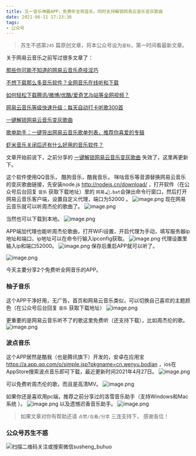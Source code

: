 ```yaml
---
title: 又一音乐神器APP，免费听全网音乐，同时支持解锁网易云音乐变灰歌曲
date: 2021-06-11 17:23:30
tags:
- 公众号
---
```

  > 苏生不惑第`245` 篇原创文章，将本公众号设为`星标`，第一时间看最新文章。

关于网易云音乐之前写过很多文章了：

[那些你可能不知道的网易云音乐奇技淫巧](https://mp.weixin.qq.com/s/LtI2piwAIDXA590NEsXvuw)

[不想下载那么多音乐软件？全网音乐在线听和下载](https://mp.weixin.qq.com/s/WSSddtoCJkW9kJVwkGh0nQ)

[如何轻松下载腾讯/微博/优酷/爱奇艺/b站等全网视频？](https://mp.weixin.qq.com/s/3rB23e9L55hDBaPLDu6WMg)

[网易云音乐等级快速升级：每天自动打卡听歌300首](https://mp.weixin.qq.com/s/0EbycloxlbwRQkhViL8sVA)

[一键解锁网易云音乐变灰歌曲](https://mp.weixin.qq.com/s/BSfjFnv54EAHmc6eE75T9g)

[歌单助手：一键导出网易云音乐歌单列表，推荐你喜爱的专辑](https://mp.weixin.qq.com/s/8lxPSFwmk5yxXEv95Mwurg)

[虾米音乐关闭后还有什么好用的音乐软件？](https://mp.weixin.qq.com/s/kNl3FyIulJ7yEQpoKaLzPA)

文章开始前说下，之前分享的 [一键解锁网易云音乐变灰歌曲](https://mp.weixin.qq.com/s/BSfjFnv54EAHmc6eE75T9g) 失效了，这里再更新下。

这个软件使用QQ音乐， 酷狗音乐，酷我音乐， 咪咕音乐等音源替换网易云音乐的变灰歌曲链接，先安装node.js http://nodejs.cn/download/ ，打开软件（在公众号后台回复 `音乐` 获取下载地址）里的 `网易☁🎵.bat`会弹出命令行窗口，然后打开网易云音乐客户端，设置自定义代理，端口为52000 。
![image.png](https://upload-images.jianshu.io/upload_images/23152173-5d2a78836f58e20a.png?imageMogr2/auto-orient/strip%7CimageView2/2/w/1240)
现在网易云音乐就可以听周杰伦的歌曲了。
![image.png](https://upload-images.jianshu.io/upload_images/23152173-995842a74e0ab17f.png?imageMogr2/auto-orient/strip%7CimageView2/2/w/1240)

当然也可以下载到本地。
![image.png](https://upload-images.jianshu.io/upload_images/23152173-772135a4792aecb9.png?imageMogr2/auto-orient/strip%7CimageView2/2/w/1240)

APP端加代理也能听周杰伦歌曲，打开WiFi设置，开启代理为手动，填写服务器ip地址和端口，ip地址可以在命令行输入ipconfig获取。
![image.png](https://upload-images.jianshu.io/upload_images/23152173-cec0f11919325996.png?imageMogr2/auto-orient/strip%7CimageView2/2/w/1240)
代理设置里输入ip和端口52000。
![image.png](https://upload-images.jianshu.io/upload_images/23152173-6c8494972c6fa1e6.png?imageMogr2/auto-orient/strip%7CimageView2/2/w/1240)
保存后重启APP就可以听了。

![image.png](https://upload-images.jianshu.io/upload_images/23152173-11be385fe9248f63.png?imageMogr2/auto-orient/strip%7CimageView2/2/w/1240)

今天主要分享2个免费听全网音乐的APP。

### 柚子音乐
这个APP干净好用，无广告，首页和网易云音乐类似，可以切换自己喜欢的主题颜色（在公众号后台回复 `音乐` 获取下载地址） 
![image.png](https://upload-images.jianshu.io/upload_images/23152173-005c46ba2aefcf29.png?imageMogr2/auto-orient/strip%7CimageView2/2/w/1240)

更重要的是网易云音乐听不了的歌这里免费听（还支持下载），比如周杰伦的歌。
![image.png](https://upload-images.jianshu.io/upload_images/23152173-3c0f6e7473280ca7.png?imageMogr2/auto-orient/strip%7CimageView2/2/w/1240)

### 波点音乐
 这个APP居然是酷我（也是腾讯旗下）开发的，安卓在应用宝 https://a.app.qq.com/o/simple.jsp?pkgname=cn.wenyu.bodian ，ios在AppStore搜索波点音乐即可下载，最近更新时间2021年4月27日。 
![image.png](https://upload-images.jianshu.io/upload_images/23152173-5f5172702c904563.png?imageMogr2/auto-orient/strip%7CimageView2/2/w/1240)

可以免费听周杰伦的歌，而且是高清MV。
![image.png](https://upload-images.jianshu.io/upload_images/23152173-574092db676b7c3e.png?imageMogr2/auto-orient/strip%7CimageView2/2/w/1240)


如果你还是喜欢用pc端，推荐之前分享过的洛雪音乐助手（支持Windows和Mac系统 ）。
![image.png](https://upload-images.jianshu.io/upload_images/23152173-311954683146420c.png?imageMogr2/auto-orient/strip%7CimageView2/2/w/1240)
以及遗憾迟香音乐助手。
![image.png](https://upload-images.jianshu.io/upload_images/23152173-c3aeffe091680997.png?imageMogr2/auto-orient/strip%7CimageView2/2/w/1240)

>  如果文章对你有帮助还请 `点赞/在看/分享` 三连支持下， 感谢各位！

### 公众号苏生不惑
![扫描二维码关注或搜索微信susheng_buhuo](https://upload-images.jianshu.io/upload_images/23152173-61c280d775baf3e6.png?imageMogr2/auto-orient/strip%7CimageView2/2/w/1240)